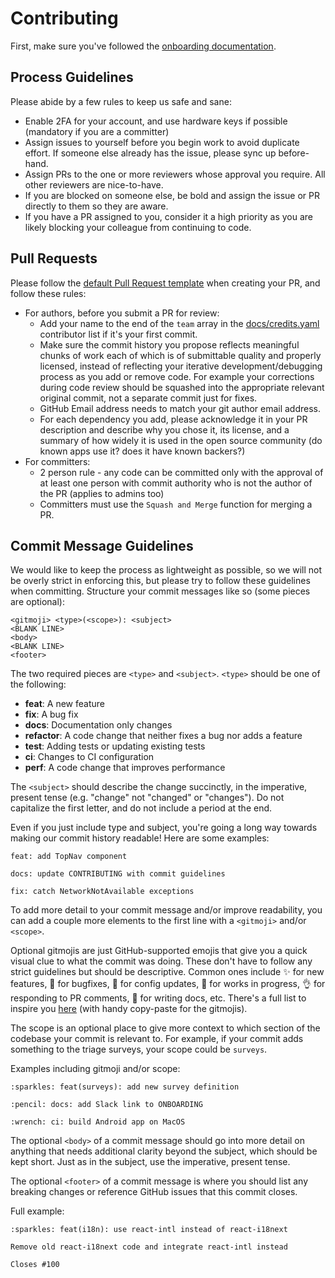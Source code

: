 # Contributing

First, make sure you've followed the [onboarding documentation](ONBOARDING.md).

## Process Guidelines

Please abide by a few rules to keep us safe and sane:

- Enable 2FA for your account, and use hardware keys if possible (mandatory if you are a committer)
- Assign issues to yourself before you begin work to avoid duplicate effort. If someone else already has the issue, please sync up before-hand.
- Assign PRs to the one or more reviewers whose approval you require. All other reviewers are nice-to-have.
- If you are blocked on someone else, be bold and assign the issue or PR directly to them so they are aware.
- If you have a PR assigned to you, consider it a high priority as you are likely blocking your colleague from continuing to code.

## Pull Requests

Please follow the [default Pull Request template](../.github/pull_request_template.md) when creating your PR, and follow these rules:

- For authors, before you submit a PR for review:
  - Add your name to the end of the `team` array in the [docs/credits.yaml](../docs/credits.yaml) contributor list if it's your first commit.
  - Make sure the commit history you propose reflects meaningful chunks of work each of which is of submittable quality and properly licensed, instead of reflecting your iterative development/debugging process as you add or remove code. For example your corrections during code review should be squashed into the appropriate relevant original commit, not a separate commit just for fixes.
  - GitHub Email address needs to match your git author email address.
  - For each dependency you add, please acknowledge it in your PR description and describe why you chose it, its license, and a summary of how widely it is used in the open source community (do known apps use it? does it have known backers?)
- For committers:
  - 2 person rule - any code can be committed only with the approval of at least one person with commit authority who is not the author of the PR (applies to admins too)
  - Committers must use the `Squash and Merge` function for merging a PR.

## Commit Message Guidelines

We would like to keep the process as lightweight as possible, so we will not be overly strict in enforcing this, but please try to follow these guidelines when committing. Structure your commit messages like so (some pieces are optional):

```
<gitmoji> <type>(<scope>): <subject>
<BLANK LINE>
<body>
<BLANK LINE>
<footer>
```

The two required pieces are `<type>` and `<subject>`. `<type>` should be one of the following:

- **feat**: A new feature
- **fix**: A bug fix
- **docs**: Documentation only changes
- **refactor**: A code change that neither fixes a bug nor adds a feature
- **test**: Adding tests or updating existing tests
- **ci**: Changes to CI configuration
- **perf**: A code change that improves performance

The `<subject>` should describe the change succinctly, in the imperative, present tense (e.g. "change" not "changed" or "changes"). Do not capitalize the first letter, and do not include a period at the end.

Even if you just include type and subject, you're going a long way towards making our commit history readable! Here are some examples:

```
feat: add TopNav component
```

```
docs: update CONTRIBUTING with commit guidelines
```

```
fix: catch NetworkNotAvailable exceptions
```

To add more detail to your commit message and/or improve readability, you can add a couple more elements to the first line with a `<gitmoji>` and/or `<scope>`.

Optional gitmojis are just GitHub-supported emojis that give you a quick visual clue to what the commit was doing. These don't have to follow any strict guidelines but should be descriptive. Common ones include :sparkles: for new features, :bug: for bugfixes, :wrench: for config updates, :construction: for works in progress, :ok_hand: for responding to PR comments, :pencil: for writing docs, etc. There's a full list to inspire you [here](https://gitmoji.carloscuesta.me/) (with handy copy-paste for the gitmojis).

The scope is an optional place to give more context to which section of the codebase your commit is relevant to. For example, if your commit adds something to the triage surveys, your scope could be `surveys`.

Examples including gitmoji and/or scope:

```
:sparkles: feat(surveys): add new survey definition
```

```
:pencil: docs: add Slack link to ONBOARDING
```

```
:wrench: ci: build Android app on MacOS
```

The optional `<body>` of a commit message should go into more detail on anything that needs additional clarity beyond the subject, which should be kept short. Just as in the subject, use the imperative, present tense.

The optional `<footer>` of a commit message is where you should list any breaking changes or reference GitHub issues that this commit closes.

Full example:

```
:sparkles: feat(i18n): use react-intl instead of react-i18next

Remove old react-i18next code and integrate react-intl instead

Closes #100
```
